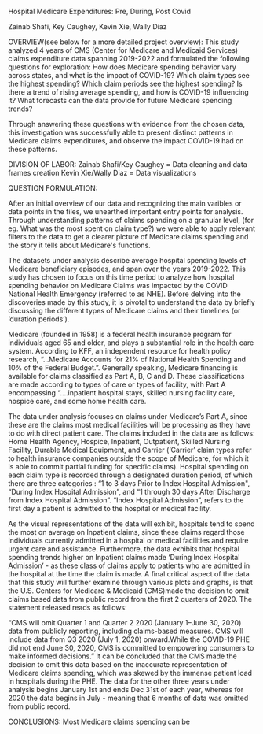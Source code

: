 Hospital Medicare Expenditures: Pre, During, Post Covid 

Zainab Shafi, Key Caughey, Kevin Xie, Wally Diaz

OVERVIEW(see below for a more detailed project overview): 
This study analyzed 4 years of CMS (Center for Medicare and Medicaid Services) claims expenditure data spanning 2019-2022 and formulated the following questions for exploration: 
How does Medicare spending behavior vary across states, and what is the impact of COVID-19?
Which claim types see the highest spending? 
Which claim periods see the highest spending?
Is there a trend of rising average spending, and how is COVID-19 influencing it?
What forecasts can the data provide for future Medicare spending trends?

Through answering these questions with evidence from the chosen data, this investigation was successfully able to present distinct patterns in Medicare claims expenditures, and observe the impact COVID-19 had on these patterns. 

DIVISION OF LABOR: 
Zainab Shafi/Key Caughey = Data cleaning and data frames creation 
Kevin Xie/Wally Diaz = Data visualizations

QUESTION FORMULATION: 

After an initial overview of our data and recognizing the main varibles or data points in the files, we unearthed important entry points for analysis. Through understanding patterns of claims spending on a granular level, (for eg. What was the most spent on claim type?) we were able to apply relevant filters to the data to get a clearer picture of Medicare claims spending and the story it tells about Medicare's functions.



The datasets under analysis describe average hospital spending levels of Medicare beneficiary episodes, and span over the years 2019-2022. This study has chosen to focus on this time period to analyze how hospital spending behavior on Medicare Claims was impacted by the COVID National Health Emergency (referred to as NHE). Before delving into the discoveries made by this study, it is pivotal to understand the data by briefly discussing the different types of Medicare claims and their timelines (or ‘duration periods’). 

Medicare (founded in 1958) is a federal health insurance program for individuals aged 65 and older, and plays a substantial role in the health care system. According to KFF, an independent resource for health policy research, “...Medicare Accounts for 21% of National Health Spending and 10% of the Federal Budget.”. Generally speaking, Medicare financing is available for claims classified as Part A, B, C and D. These classifications are made according to types of care or types of facility,  with Part A encompassing “....inpatient hospital stays, skilled nursing facility care, hospice care, and some home health care.  

 The data under analysis focuses on claims under Medicare’s Part A, since these are the claims most medical facilities will be processing as they have to do with direct patient care. The claims included in the data are as follows: Home Health Agency, Hospice, Inpatient, Outpatient, Skilled Nursing Facility, Durable Medical Equipment, and Carrier (‘Carrier’ claim types refer to health insurance companies outside the scope of Medicare, for which it is able to commit partial funding for specific claims). Hospital spending on each claim type is recorded through a designated duration period, of which there are three categories : “1 to 3 days Prior to Index Hospital Admission", “During Index Hospital Admission”, and “1 through 30 days After Discharge from Index Hospital Admission”. “Index Hospital Admission”, refers to the first day a patient is admitted to the hospital or medical facility. 

As the visual representations of the data will exhibit,  hospitals tend to spend the most on average on Inpatient claims, since these claims regard those individuals currently admitted in a hospital or medical facilities and require urgent care and assistance. Furthermore, the data exhibits that hospital spending trends higher on Inpatient claims made ‘During Index Hospital Admission’ - as these class of claims apply to patients who are admitted in the hospital at the time the claim is made. A final critical aspect of the data that this study will further examine through various plots and graphs, is that the  U.S. Centers for Medicare & Medicaid (CMS)made the decision to omit claims based data from public record from the first 2 quarters of 2020. The statement released reads as follows: 

“CMS will omit Quarter 1 and Quarter 2 2020 (January 1–June 30, 2020) data from publicly reporting, including claims-based measures. CMS will include data from Q3 2020 (July 1, 2020) onward.While the COVID-19 PHE did not end June 30, 2020, CMS is committed to empowering consumers to make informed decisions.” It can be concluded that the CMS made the decision to omit this data based on the inaccurate representation of Medicare claims spending, which was skewed by the immense patient load in hospitals during the PHE. The data for the other three years under analysis begins January 1st and ends Dec 31st of each year, whereas for 2020 the data begins in July - meaning that 6 months of data was omitted from public record.

CONCLUSIONS: 
Most Medicare claims spending can be 





